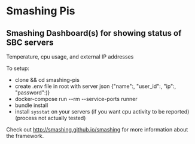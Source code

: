 # Smashing Pis
## Smashing Dashboard(s) for showing status of SBC servers

Temperature, cpu usage, and external IP addresses

To setup:

- clone && cd smashing-pis
- create .env file in root with server json {"name":, "user_id":, "ip":, "password":)}
- docker-compose run --rm --service-ports runner
- bundle install
- install `sysstat` on your servers (if you want cpu activity to be reported)
(process not actually tested)

Check out http://smashing.github.io/smashing for more information about the framework.
